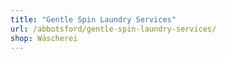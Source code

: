 ```yaml
---
title: "Gentle Spin Laundry Services"
url: /abbotsford/gentle-spin-laundry-services/
shop: Wäscherei
---
```

